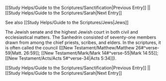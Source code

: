 [[Study Helps/Guide to the Scriptures/Sanctification|Previous Entry]]  ||  [[Study Helps/Guide to the Scriptures/Sarah|Next Entry]]

 See also [[Study Helps/Guide to the Scriptures/Jews|Jews]]

 The Jewish senate and the highest Jewish court in both civil and ecclesiastical matters. The Sanhedrin consisted of seventy-one members drawn from among the chief priests, scribes, and elders. In the scriptures, it is often called the council ([[New Testament/Matthew/Matthew 26#^verse-59|Matt. 26:59]]; [[New Testament/Mark/Mark 14#^verse-55|Mark 14:55]]; [[New Testament/Acts/Acts 5#^verse-34|Acts 5:34]]).

[[Study Helps/Guide to the Scriptures/Sanctification|Previous Entry]]  ||  [[Study Helps/Guide to the Scriptures/Sarah|Next Entry]]
